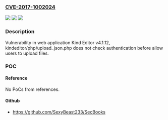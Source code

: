 ### [CVE-2017-1002024](https://cve.mitre.org/cgi-bin/cvename.cgi?name=CVE-2017-1002024)
![](https://img.shields.io/static/v1?label=Product&message=Kind%20Editor&color=blue)
![](https://img.shields.io/static/v1?label=Version&message=%3C%204.1.12%20&color=brighgreen)
![](https://img.shields.io/static/v1?label=Vulnerability&message=Arbitrary%20File%20Upload&color=brighgreen)

### Description

Vulnerability in web application Kind Editor v4.1.12, kindeditor/php/upload_json.php does not check authentication before allow users to upload files.

### POC

#### Reference
No PoCs from references.

#### Github
- https://github.com/SexyBeast233/SecBooks

